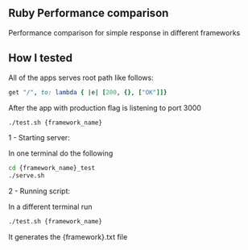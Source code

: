 Ruby Performance comparison
-----------------------------------

Performance comparison for simple response in different frameworks

## How I tested

All of the apps serves root path like follows:

```ruby
get "/", to: lambda { |e| [200, {}, ["OK"]]}
```


After the app with production flag is listening to port 3000

```bash
./test.sh {framework_name}
```

1 - Starting server:

In one terminal do the following

```bash
cd {framework_name}_test
./serve.sh
```

2 - Running script:

In a different terminal run

```bash
./test.sh {framework_name}
```

It generates the {framework}.txt file
